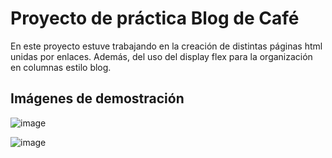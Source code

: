 # Proyecto de práctica Blog de Café

En este proyecto estuve trabajando en la creación de distintas páginas html unidas por enlaces. Además, del uso del display flex para la organización en columnas estilo blog.

## Imágenes de demostración

![image](https://user-images.githubusercontent.com/89092194/140676200-605e7ca6-5ab6-45bc-948e-86b4fc9a327c.png)


![image](https://user-images.githubusercontent.com/89092194/140676222-249285df-f4b9-4375-adbd-e15f06a026cb.png)
